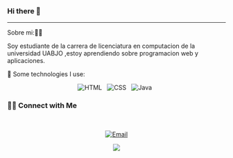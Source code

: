 ### Hi there 👋




---
Sobre mi:👨‍💻

Soy estudiante de la carrera de licenciatura en computacion de la universidad UABJO ,estoy aprendiendo sobre programacion web y aplicaciones.



🎯   Some technologies I use:
<p align="center">
  <img src="https://img.shields.io/badge/HTML5-E34F26?style=for-the-badge&logo=html5&logoColor=white" alt="HTML" />&nbsp;&nbsp;
  <img src="https://img.shields.io/badge/CSS3-1572B6?style=for-the-badge&logo=css3&logoColor=white" alt="CSS" />&nbsp;&nbsp;
<img src="https://img.shields.io/badge/Java-323330?style=for-the-badge&logo=java&logoColor=F7DF1E" alt="Java" />&nbsp;&nbsp;
  
</p>


<h3> 🤝🏻 Connect with Me </h3>

<br>



<p align="center">
<a href="mailto:ervin.venegas@gmail.com"><img alt="Email" src="https://img.shields.io/badge/Email-ervin.venegas@gmail.com-blue?style=flat-square&logo=gmail"></a>
</p>

<p align="center">
  <img align="" src="https://github-readme-stats.vercel.app/api?username=ErvinVenegas&theme=buefy&show_icons=true&hide=contribs" />
</p>
